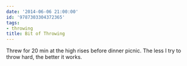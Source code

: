 ```yaml
---
date: '2014-06-06 21:00:00'
id: '9787303304372365'
tags:
- throwing
title: Bit of Throwing
---
```


Threw for 20 min at the high rises before dinner picnic. The less I try to throw hard, the better it works.
